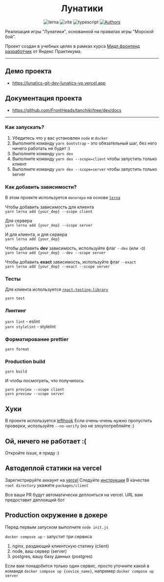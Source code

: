 <div align='center'>

# Лунатики

<!-- https://shields.io/ -->

![lerna](https://img.shields.io/badge/lerna-5.4.3-blue)
![vite](https://img.shields.io/badge/vite-3.2.5-blue)
![typescript](https://img.shields.io/badge/typescript-4.9.5-blue)
[![Authors](https://img.shields.io/badge/Authors-Lunatics-blue)](https://github.com/orgs/Lunatics-yp/people?query=role%3Aowner)

</div>

Реализация игры "Лунатики", основанной на правилах игры "Морской бой".

Проект создан в учебных целях в рамках курса [Мидл фронтенд разработчик](https://practicum.yandex.ru/middle-frontend/) от Яндекс Практикума.

---

## Демо проекта

- https://lunatics-git-dev-lunatics-yp.vercel.app

## Документация проекта

- https://github.com/FrontHeads/tanchiki/tree/dev/docs

- - - - -

### Как запускать?

1. Убедитесь что у вас установлен `node` и `docker`
2. Выполните команду `yarn bootstrap` - это обязательный шаг, без него ничего работать не будет :)
3. Выполните команду `yarn dev`
4. Выполните команду `yarn dev --scope=client` чтобы запустить только клиент
5. Выполните команду `yarn dev --scope=server` чтобы запустить только server


### Как добавить зависимости?
В этом проекте используется `monorepo` на основе [`lerna`](https://github.com/lerna/lerna)

Чтобы добавить зависимость для клиента\
```yarn lerna add {your_dep} --scope client```

Для сервера\
```yarn lerna add {your_dep} --scope server```

И для клиента, и для сервера\
```yarn lerna add {your_dep}```

Чтобы добавить **dev** зависимость, используйте флаг `--dev` (или `-D`)\
```yarn lerna add {your_dep} --dev --scope server```

Чтобы добавить **exact** зависимость, используйте флаг `--exact`\
```yarn lerna add {your_dep} --exact --scope server```


### Тесты

Для клиента используется [`react-testing-library`](https://testing-library.com/docs/react-testing-library/intro/)

```yarn test```

### Линтинг

```yarn lint``` - eslint\
```yarn stylelint``` - stylelint

### Форматирование prettier

```yarn format```

### Production build

```yarn build```

И чтобы посмотреть, что получилось

`yarn preview --scope client`\
`yarn preview --scope server`

## Хуки
В проекте используется [lefthook](https://github.com/evilmartians/lefthook)
Если очень-очень нужно пропустить проверки, используйте `--no-verify` (но не злоупотребляйте :)

## Ой, ничего не работает :(

Откройте issue, я приду :)

## Автодеплой статики на vercel
Зарегистрируйте аккаунт на [vercel](https://vercel.com/)
Следуйте [инструкции](https://vitejs.dev/guide/static-deploy.html#vercel-for-git)
В качестве `root directory` укажите `packages/client`

Все ваши PR будут автоматически деплоиться на vercel. URL вам предоставит деплоящий бот

## Production окружение в докере
Перед первым запуском выполните `node init.js`


`docker compose up` - запустит три сервиса
1. nginx, раздающий клиентскую статику (client)
2. node, ваш сервер (server)
3. postgres, вашу базу данных (postgres)

Если вам понадобится только один сервис, просто уточните какой в команде
`docker compose up {sevice_name}`, например `docker compose up server`
